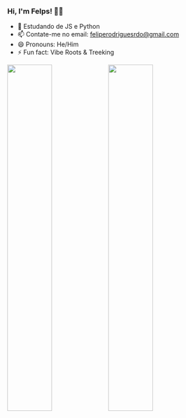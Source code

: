 ### Hi, I'm Felps! 🥷🏼

- 🔭 Estudando de JS e Python
- 📫 Contate-me no email: feliperodriguesrdo@gmail.com
- 😄 Pronouns: He/Him
- ⚡ Fun fact: Vibe Roots & Treeking

<img width="45%" src="https://github-readme-stats.vercel.app/api?username=fellpsr&show_icons=true&theme=vision-friendly-dark">
<!-- Status sem ícones [![FellpsR's GitHub stats](https://github-readme-stats.vercel.app/api?username=fellpsr)](https://github.com/fellpsr/github-readme-stats) --->
<!--Hide algo ![Fellps's GitHub stats](https://github-readme-stats.vercel.app/api?username=fellpsr&hide=contribs,prs) -->
<!--- Se quer mostrar status com private contrib ![FellpsR's GitHub stats](https://github-readme-stats.vercel.app/api?username=fellpsr&count_private=true) --->
<img width="45%" src="(https://github-readme-stats.vercel.app/api/top-langs/?username=fellpsr&layout=compact)](https://github.com/fellpsr/github-readme-stats)">
